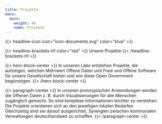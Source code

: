 ```yaml
---
title: Projekte
menu: 
  main:
    weight: 40
    name: Projekte
---
```



{{< headline-icon icon="icon-documents.svg" color="blue" >}}

{{< headline-brackets-h1 color="red"  >}}
Unsere Projekte
{{< /headline-brackets-h1  >}}


{{< hero-block-center  >}}
In unseren Labs entstehen Projekte, die aufzeigen, welchen Mehrwert Offene Daten und Freie und Offene Software für unsere Gesellschaft bieten und wie diese Open Government begünstigen. 
{{< /hero-block-center  >}}


{{< paragraph-center  >}}
In unseren prototypischen Anwendungen werden die Offenen Daten z. B. durch Visualisierungen für alle Menschen zugänglich gemacht. So sind komplexe Informationen leichter zu verstehen. Die Projekte orientieren sich an den jeweiligen lokalen Bedarfen. Gleichzeitig sind sie darauf ausgerichtet, Synergien zwischen kommunalen Verwaltungen deutschlandweit zu schaffen.
{{< /paragraph-center  >}}
